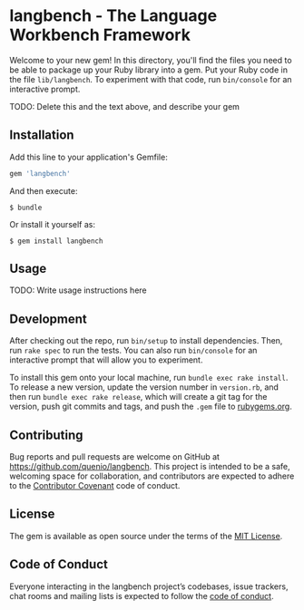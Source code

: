 # langbench - The Language Workbench Framework

Welcome to your new gem!
In this directory, you'll find the files you need to be able to package up your Ruby library into a gem.
Put your Ruby code in the file `lib/langbench`.
To experiment with that code, run `bin/console` for an interactive prompt.

TODO: Delete this and the text above, and describe your gem

## Installation

Add this line to your application's Gemfile:

```ruby
gem 'langbench'
```

And then execute:

    $ bundle

Or install it yourself as:

    $ gem install langbench

## Usage

TODO: Write usage instructions here

## Development

After checking out the repo, run `bin/setup` to install dependencies. Then, run `rake spec` to run the tests. You can also run `bin/console` for an interactive prompt that will allow you to experiment.

To install this gem onto your local machine, run `bundle exec rake install`. To release a new version, update the version number in `version.rb`, and then run `bundle exec rake release`, which will create a git tag for the version, push git commits and tags, and push the `.gem` file to [rubygems.org](https://rubygems.org).

## Contributing

Bug reports and pull requests are welcome on GitHub at https://github.com/quenio/langbench.
This project is intended to be a safe, welcoming space for collaboration, and contributors are expected to adhere to the [Contributor Covenant](http://contributor-covenant.org) code of conduct.

## License

The gem is available as open source under the terms of the [MIT License](https://opensource.org/licenses/MIT).

## Code of Conduct

Everyone interacting in the langbench project’s codebases, issue trackers, chat rooms and mailing lists is expected to follow the [code of conduct](https://github.com/quenio/langbench/blob/master/CODE_OF_CONDUCT.md).

